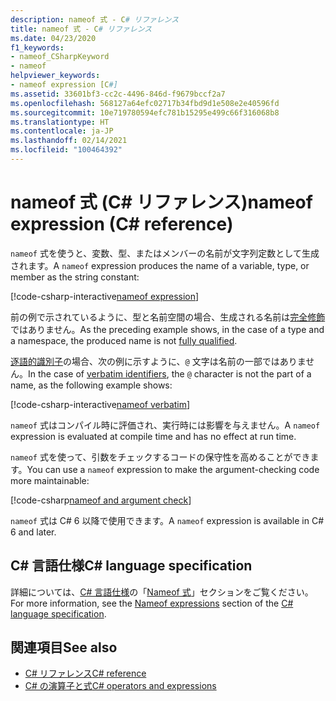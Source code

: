 ```yaml
---
description: nameof 式 - C# リファレンス
title: nameof 式 - C# リファレンス
ms.date: 04/23/2020
f1_keywords:
- nameof_CSharpKeyword
- nameof
helpviewer_keywords:
- nameof expression [C#]
ms.assetid: 33601bf3-cc2c-4496-846d-f9679bccf2a7
ms.openlocfilehash: 568127a64efc02717b34fbd9d1e508e2e40596fd
ms.sourcegitcommit: 10e719780594efc781b15295e499c66f316068b8
ms.translationtype: HT
ms.contentlocale: ja-JP
ms.lasthandoff: 02/14/2021
ms.locfileid: "100464392"
---
```

# <a name="nameof-expression-c-reference"></a><span data-ttu-id="d8fb6-103">nameof 式 (C# リファレンス)</span><span class="sxs-lookup"><span data-stu-id="d8fb6-103">nameof expression (C# reference)</span></span>

<span data-ttu-id="d8fb6-104">`nameof` 式を使うと、変数、型、またはメンバーの名前が文字列定数として生成されます。</span><span class="sxs-lookup"><span data-stu-id="d8fb6-104">A `nameof` expression produces the name of a variable, type, or member as the string constant:</span></span>

[!code-csharp-interactive[nameof expression](snippets/shared/NameOfOperator.cs#Examples)]

<span data-ttu-id="d8fb6-105">前の例で示されているように、型と名前空間の場合、生成される名前は[完全修飾](~/_csharplang/spec/basic-concepts.md#fully-qualified-names)ではありません。</span><span class="sxs-lookup"><span data-stu-id="d8fb6-105">As the preceding example shows, in the case of a type and a namespace, the produced name is not [fully qualified](~/_csharplang/spec/basic-concepts.md#fully-qualified-names).</span></span>

<span data-ttu-id="d8fb6-106">[逐語的識別子](../tokens/verbatim.md)の場合、次の例に示すように、`@` 文字は名前の一部ではありません。</span><span class="sxs-lookup"><span data-stu-id="d8fb6-106">In the case of [verbatim identifiers](../tokens/verbatim.md), the `@` character is not the part of a name, as the following example shows:</span></span>

[!code-csharp-interactive[nameof verbatim](snippets/shared/NameOfOperator.cs#Verbatim)]

<span data-ttu-id="d8fb6-107">`nameof` 式はコンパイル時に評価され、実行時には影響を与えません。</span><span class="sxs-lookup"><span data-stu-id="d8fb6-107">A `nameof` expression is evaluated at compile time and has no effect at run time.</span></span>

<span data-ttu-id="d8fb6-108">`nameof` 式を使って、引数をチェックするコードの保守性を高めることができます。</span><span class="sxs-lookup"><span data-stu-id="d8fb6-108">You can use a `nameof` expression to make the argument-checking code more maintainable:</span></span>

[!code-csharp[nameof and argument check](snippets/shared/NameOfOperator.cs#ExceptionMessage)]

<span data-ttu-id="d8fb6-109">`nameof` 式は C# 6 以降で使用できます。</span><span class="sxs-lookup"><span data-stu-id="d8fb6-109">A `nameof` expression is available in C# 6 and later.</span></span>

## <a name="c-language-specification"></a><span data-ttu-id="d8fb6-110">C# 言語仕様</span><span class="sxs-lookup"><span data-stu-id="d8fb6-110">C# language specification</span></span>

<span data-ttu-id="d8fb6-111">詳細については、[C# 言語仕様](~/_csharplang/spec/introduction.md)の「[Nameof 式](~/_csharplang/spec/expressions.md#nameof-expressions)」セクションをご覧ください。</span><span class="sxs-lookup"><span data-stu-id="d8fb6-111">For more information, see the [Nameof expressions](~/_csharplang/spec/expressions.md#nameof-expressions) section of the [C# language specification](~/_csharplang/spec/introduction.md).</span></span>

## <a name="see-also"></a><span data-ttu-id="d8fb6-112">関連項目</span><span class="sxs-lookup"><span data-stu-id="d8fb6-112">See also</span></span>

- [<span data-ttu-id="d8fb6-113">C# リファレンス</span><span class="sxs-lookup"><span data-stu-id="d8fb6-113">C# reference</span></span>](../index.md)
- [<span data-ttu-id="d8fb6-114">C# の演算子と式</span><span class="sxs-lookup"><span data-stu-id="d8fb6-114">C# operators and expressions</span></span>](index.md)
